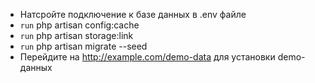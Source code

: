 - Натсройте подключение к базе данных в .env файле
- `run` php artisan config:cache
- `run` php artisan storage:link
- `run` php artisan migrate --seed
- Перейдите на http://example.com/demo-data для установки demo-данных